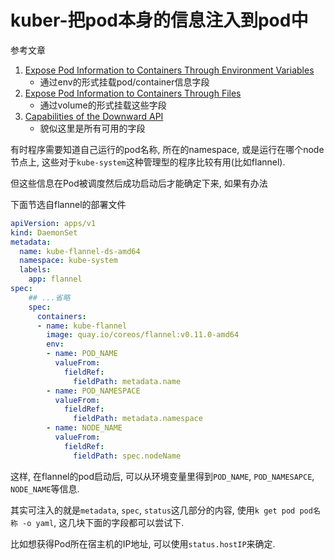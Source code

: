 # kuber-把pod本身的信息注入到pod中

参考文章

1. [Expose Pod Information to Containers Through Environment Variables](https://kubernetes.io/docs/tasks/inject-data-application/environment-variable-expose-pod-information/)
    - 通过env的形式挂载pod/container信息字段
2. [Expose Pod Information to Containers Through Files](https://kubernetes.io/docs/tasks/inject-data-application/downward-api-volume-expose-pod-information/)
    - 通过volume的形式挂载这些字段
3. [Capabilities of the Downward API](https://kubernetes.io/docs/tasks/inject-data-application/downward-api-volume-expose-pod-information/#capabilities-of-the-downward-api)
    - 貌似这里是所有可用的字段

有时程序需要知道自己运行的pod名称, 所在的namespace, 或是运行在哪个node节点上, 这些对于`kube-system`这种管理型的程序比较有用(比如flannel).

但这些信息在Pod被调度然后成功启动后才能确定下来, 如果有办法

下面节选自flannel的部署文件

```yaml
apiVersion: apps/v1
kind: DaemonSet
metadata:
  name: kube-flannel-ds-amd64
  namespace: kube-system
  labels:
    app: flannel
spec:
    ## ...省略
    spec:
      containers:
      - name: kube-flannel
        image: quay.io/coreos/flannel:v0.11.0-amd64
        env:
        - name: POD_NAME
          valueFrom:
            fieldRef:
              fieldPath: metadata.name
        - name: POD_NAMESPACE
          valueFrom:
            fieldRef:
              fieldPath: metadata.namespace
        - name: NODE_NAME
          valueFrom:
            fieldRef:
              fieldPath: spec.nodeName
```

这样, 在flannel的pod启动后, 可以从环境变量里得到`POD_NAME`, `POD_NAMESAPCE`, `NODE_NAME`等信息.

其实可注入的就是`metadata`, `spec`, `status`这几部分的内容, 使用`k get pod pod名称 -o yaml`, 这几块下面的字段都可以尝试下. 

比如想获得Pod所在宿主机的IP地址, 可以使用`status.hostIP`来确定.
